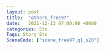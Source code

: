 ```yaml
---
layout: post
title:  "others_free97"
date:   2021-12-13 07:00:00 +0000
categories: Etc
Tags: Story Etc
SceneCode: ["scene_free97_q1_s20"]
---
```

